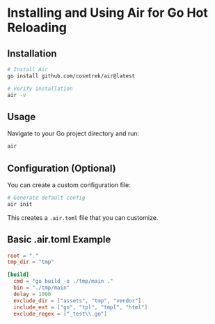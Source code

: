 # Installing and Using Air for Go Hot Reloading

## Installation

```bash
# Install Air
go install github.com/cosmtrek/air@latest

# Verify installation
air -v
```

## Usage

Navigate to your Go project directory and run:

```bash
air
```

## Configuration (Optional)

You can create a custom configuration file:

```bash
# Generate default config
air init
```

This creates a `.air.toml` file that you can customize.

## Basic .air.toml Example

```toml
root = "."
tmp_dir = "tmp"

[build]
  cmd = "go build -o ./tmp/main ."
  bin = "./tmp/main"
  delay = 1000
  exclude_dir = ["assets", "tmp", "vendor"]
  include_ext = ["go", "tpl", "tmpl", "html"]
  exclude_regex = ["_test\\.go"]
```
